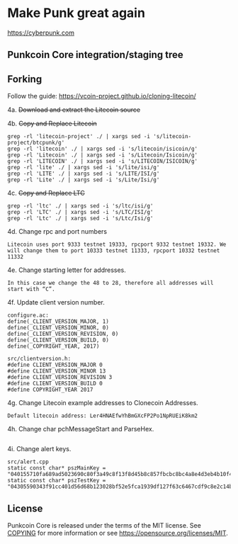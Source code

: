 Make Punk great again
=====================================


https://cyberpunk.com


Punkcoin Core integration/staging tree
------------



Forking
------------

Follow the guide:
https://vcoin-project.github.io/cloning-litecoin/

4a. ~~Download and extract the Litecoin source~~

4b. ~~Copy and Replace Litecoin~~
```
grep -rl 'litecoin-project' ./ | xargs sed -i 's/litecoin-project/btcpunk/g'
grep -rl 'litecoin' ./ | xargs sed -i 's/litecoin/isicoin/g'
grep -rl 'Litecoin' ./ | xargs sed -i 's/Litecoin/Isicoin/g'
grep -rl 'LITECOIN' ./ | xargs sed -i 's/LITECOIN/ISICOIN/g'
grep -rl 'lite' ./ | xargs sed -i 's/lite/isi/g'
grep -rl 'LITE' ./ | xargs sed -i 's/LITE/ISI/g'
grep -rl 'Lite' ./ | xargs sed -i 's/Lite/Isi/g'
```
4c. ~~Copy and Replace LTC~~
```
grep -rl 'ltc' ./ | xargs sed -i 's/ltc/isi/g'
grep -rl 'LTC' ./ | xargs sed -i 's/LTC/ISI/g'
grep -rl 'Ltc' ./ | xargs sed -i 's/Ltc/Isi/g'
```

4d. Change rpc and port numbers
```
Litecoin uses port 9333 testnet 19333, rpcport 9332 testnet 19332. We will change them to port 10333 testnet 11333, rpcport 10332 testnet 11332
```
4e. Change starting letter for addresses.
```
In this case we change the 48 to 28, therefore all addresses will start with “C”.
```
4f. Update client version number.
```
configure.ac:
define(_CLIENT_VERSION_MAJOR, 1)
define(_CLIENT_VERSION_MINOR, 0)
define(_CLIENT_VERSION_REVISION, 0)
define(_CLIENT_VERSION_BUILD, 0)
define(_COPYRIGHT_YEAR, 2017)

src/clientversion.h:
#define CLIENT_VERSION_MAJOR 0
#define CLIENT_VERSION_MINOR 13
#define CLIENT_VERSION_REVISION 3
#define CLIENT_VERSION_BUILD 0
#define COPYRIGHT_YEAR 2017
```
4g. Change Litecoin example addresses to Clonecoin Addresses.
```
Default litecoin address: Ler4HNAEfwYhBmGXcFP2Po1NpRUEiK8km2
```
4h. Change char pchMessageStart and ParseHex.
```
```
4i. Change alert keys.
```
src/alert.cpp
static const char* pszMainKey = "040155710fa689ad5023690c80f3a49c8f13f8d45b8c857fbcbc8bc4a8e4d3eb4b10f4d4604fa08dce601aaf0f470216fe1b51850b4acf21b179c45070ac7b03a9";
static const char* pszTestKey = "04305590343f91cc401d56d68b123028bf52e5fca1939df127f63c6467cdf9c8e2c14b61104cf817d0b780da337893ecc4aaff1309e536162dabbdb45200ca2b0a";
 ```

License
-------

Punkcoin Core is released under the terms of the MIT license. See [COPYING](COPYING) for more
information or see https://opensource.org/licenses/MIT.
